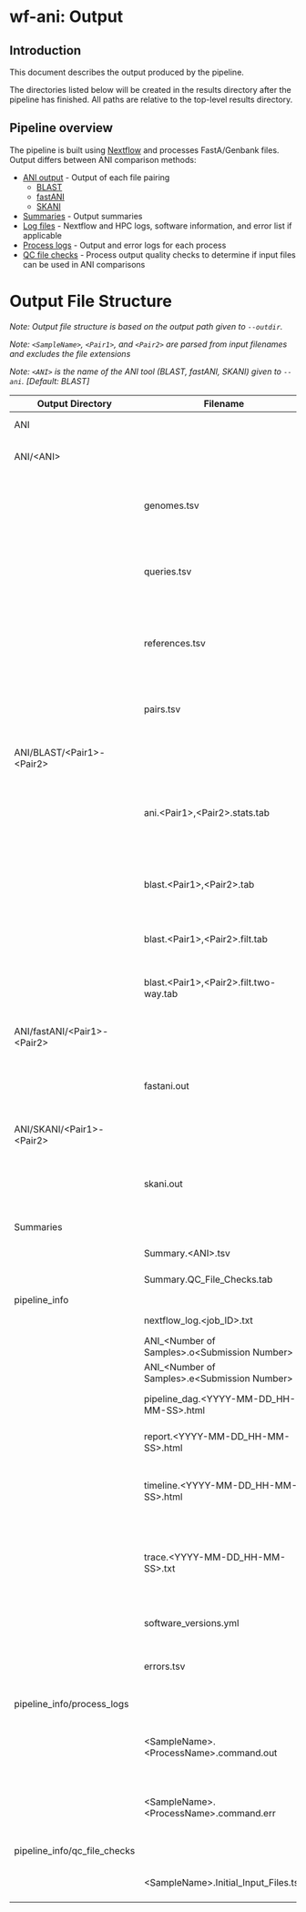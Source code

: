 # wf-ani: Output

## Introduction

This document describes the output produced by the pipeline.

The directories listed below will be created in the results directory after the pipeline has finished. All paths are relative to the top-level results directory.

## Pipeline overview

The pipeline is built using [Nextflow](https://www.nextflow.io/) and processes FastA/Genbank files. Output differs between ANI comparison methods:

- [ANI output](#ani) - Output of each file pairing
  - [BLAST](#blast)
  - [fastANI](#fastani)
  - [SKANI](#skani)
- [Summaries](#summaries) - Output summaries
- [Log files](#pipeline_info) - Nextflow and HPC logs, software information, and error list if applicable
- [Process logs](#process-logs) - Output and error logs for each process
- [QC file checks](#qc-file-checks) - Process output quality checks to determine if input files can be used in ANI comparisons

# Output File Structure

_Note: Output file structure is based on the output path given to `--outdir`._

_Note: `<SampleName>`, `<Pair1>`, and `<Pair2>` are parsed from input filenames and excludes the file extensions_

_Note: `<ANI>` is the name of the ANI tool (BLAST, fastANI, SKANI) given to `--ani`. \[Default: BLAST\]_

| Output Directory                                        | Filename                                          | Explanation                                                                            |
| ------------------------------------------------------- | ------------------------------------------------- | -------------------------------------------------------------------------------------- |
| <a id="ani">ANI</a>                                     |                                                   | **ANI output directory**                                                               |
| ANI/\<ANI\>                                             |                                                   | Output for specified ANI tool                                                          |
|                                                         | genomes.tsv                                       | List of all input genomes when comparing all files vs each other                       |
|                                                         | queries.tsv                                       | List of query genome(s) when comparing a query vs a reference panel                    |
|                                                         | references.tsv                                    | List of all reference genomes when comparing a query vs a reference panel              |
|                                                         | pairs.tsv                                         | List of all pairings of genomes that are found in genomes.tsv                          |
| <a id="blast">ANI/BLAST/\<Pair1\>-\<Pair2\></a>         |                                                   | BLAST (ANIb) output for each file pairing                                              |
|                                                         | ani.\<Pair1\>,\<Pair2\>.stats.tab                 | ANI of each pair and their combined bidirectional ANI when performing ANIb             |
|                                                         | blast.\<Pair1\>,\<Pair2\>.tab                     | BLAST output of each fragment of \<Pair2\> vs reference \<Pair2\> when performing ANIb |
|                                                         | blast.\<Pair1\>,\<Pair2\>.filt.tab                | Filtered BLAST output when performing ANIb                                             |
|                                                         | blast.\<Pair1\>,\<Pair2\>.filt.two-way.tab        | Filtered bidirectional BLAST output when performing ANIb                               |
| <a id="fastani">ANI/fastANI/\<Pair1\>-\<Pair2\></a>     |                                                   | fastANI output for each file pairing                                                   |
|                                                         | fastani.out                                       | ANI output of \<Pair1\> vs \<Pair2\> when performing fastANI                           |
| <a id="skani">ANI/SKANI/\<Pair1\>-\<Pair2\></a>         |                                                   | SKANI output for each file pairing                                                     |
|                                                         | skani.out                                         | ANI output of \<Pair1\> vs \<Pair2\> when performing skani                             |
| <a id="summaries">Summaries</a>                         |                                                   | Output summary files                                                                   |
|                                                         | Summary.\<ANI\>.tsv                               | ANI summary of all samples                                                             |
|                                                         | Summary.QC_File_Checks.tab                        | Summary of QC file checks                                                              |
| <a id="pipeline_info">pipeline_info</a>                 |                                                   | **Log files**                                                                          |
|                                                         | nextflow_log.<job_ID>.txt                         | Log output from Nextflow                                                               |
|                                                         | ANI\_\<Number of Samples\>.o\<Submission Number\> | HPC output report                                                                      |
|                                                         | ANI\_\<Number of Samples\>.e\<Submission Number\> | HPC error report                                                                       |
|                                                         | pipeline_dag.\<YYYY-MM-DD_HH-MM-SS\>.html         | Direct acrylic graph of workflow                                                       |
|                                                         | report.\<YYYY-MM-DD_HH-MM-SS\>.html               | Nextflow summary report of workflow                                                    |
|                                                         | timeline.\<YYYY-MM-DD_HH-MM-SS\>.html             | Nextflow execution timeline of each process in workflow                                |
|                                                         | trace.\<YYYY-MM-DD_HH-MM-SS\>.txt                 | Nextflow execution tracing of workflow, which includes percent of CPU and memory usage |
|                                                         | software_versions.yml                             | Versions of software used in each process                                              |
|                                                         | errors.tsv                                        | Errors file if errors exist and summarizes the errors                                  |
| <a id="process-logs">pipeline_info/process_logs</a>     |                                                   | **Process log files**                                                                  |
|                                                         | \<SampleName\>.\<ProcessName\>.command.out        | Standard output for \<SampleName\> during process \<ProcessName\>                      |
|                                                         | \<SampleName\>.\<ProcessName\>.command.err        | Standard error for \<SampleName\> during process \<ProcessName\>                       |
| <a id="qc-file-checks">pipeline_info/qc_file_checks</a> |                                                   | **QC file check log files**                                                            |
|                                                         | \<SampleName\>.Initial_Input_Files.tsv            | Initial Fasta/Genbank File Check                                                       |
